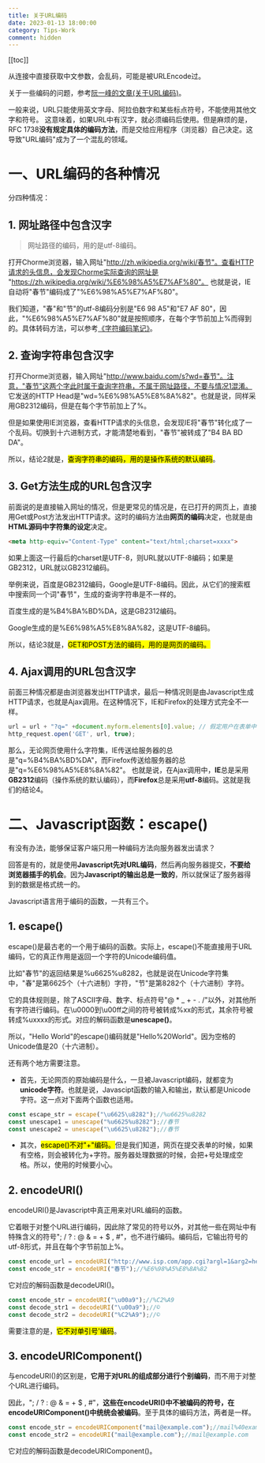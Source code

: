 ```yaml
---
title: 关于URL编码
date: 2023-01-13 18:00:00
category: Tips-Work
comment: hidden
---
```


[[toc]]

从连接中直接获取中文参数，会乱码，可能是被URLEncode过。


关于一些编码的问题，参考[阮一峰的文章(关于URL编码)](https://www.ruanyifeng.com/blog/2010/02/url_encoding.html)。


一般来说，URL只能使用英文字母、阿拉伯数字和某些标点符号，不能使用其他文字和符号。
这意味着，如果URL中有汉字，就必须编码后使用。但是麻烦的是，RFC 1738**没有规定具体的编码方法**，而是交给应用程序（浏览器）自己决定。这导致"URL编码"成为了一个混乱的领域。

# 一、URL编码的各种情况

分四种情况：

## 1. 网址路径中包含汉字

> 网址路径的编码，用的是utf-8编码。

打开Chorme浏览器，输入网址"http://zh.wikipedia.org/wiki/春节"。查看HTTP请求的头信息，会发现Chorme实际查询的网址是 "https://zh.wikipedia.org/wiki/%E6%98%A5%E7%AF%80"。
也就是说，IE自动将"春节"编码成了"%E6%98%A5%E7%AF%80"。

我们知道，"春"和"节"的utf-8编码分别是"E6 98 A5"和"E7 AF 80"，因此，"%E6%98%A5%E7%AF%80"就是按照顺序，在每个字节前加上%而得到的。具体转码方法，可以参考[《字符编码笔记》](https://www.ruanyifeng.com/blog/2007/10/ascii_unicode_and_utf-8.html)。

## 2. 查询字符串包含汉字

打开Chorme浏览器，输入网址"http://www.baidu.com/s?wd=春节"。注意，"春节"这两个字此时属于查询字符串，不属于网址路径，不要与情况1混淆。
它发送的HTTP Head是"wd=%E6%98%A5%E8%8A%82"。也就是说，同样采用GB2312编码，但是在每个字节前加上了%。


但是如果使用IE浏览器，查看HTTP请求的头信息，会发现IE将"春节"转化成了一个乱码。切换到十六进制方式，才能清楚地看到，"春节"被转成了"B4 BA BD DA"。


所以，结论2就是，<mark>查询字符串的编码，用的是操作系统的默认编码</mark>。


## 3. Get方法生成的URL包含汉字

前面说的是直接输入网址的情况，但是更常见的情况是，在已打开的网页上，直接用Get或Post方法发出HTTP请求。这时的编码方法由**网页的编码**决定，也就是由**HTML源码中字符集的设定**决定。

```html
<meta http-equiv="Content-Type" content="text/html;charset=xxxx">
```

如果上面这一行最后的charset是UTF-8，则URL就以UTF-8编码；如果是GB2312，URL就以GB2312编码。

举例来说，百度是GB2312编码，Google是UTF-8编码。因此，从它们的搜索框中搜索同一个词"春节"，生成的查询字符串是不一样的。

百度生成的是%B4%BA%BD%DA，这是GB2312编码。

Google生成的是%E6%98%A5%E8%8A%82，这是UTF-8编码。


所以，结论3就是，<mark>GET和POST方法的编码，用的是网页的编码。</mark>

## 4. Ajax调用的URL包含汉字

前面三种情况都是由浏览器发出HTTP请求，最后一种情况则是由Javascript生成HTTP请求，也就是Ajax调用。在这种情况下，IE和Firefox的处理方式完全不一样。

```js
url = url + "?q=" +document.myform.elements[0].value; // 假定用户在表单中提交的值是"春节"这两个字
http_request.open('GET', url, true);
```

那么，无论网页使用什么字符集，IE传送给服务器的总是"q=%B4%BA%BD%DA"，而Firefox传送给服务器的总是"q=%E6%98%A5%E8%8A%82"。
也就是说，在Ajax调用中，**IE**总是采用**GB2312**编码（操作系统的默认编码），而**Firefox**总是采用**utf-8**编码。这就是我们的结论4。

# 二、Javascript函数：escape()

有没有办法，能够保证客户端只用一种编码方法向服务器发出请求？

回答是有的，就是使用**Javascript先对URL编码**，然后再向服务器提交，**不要给浏览器插手的机会**。因为**Javascript的输出总是一致的**，所以就保证了服务器得到的数据是格式统一的。

Javascript语言用于编码的函数，一共有三个。

## 1. escape()
escape()是最古老的一个用于编码的函数。实际上，escape()不能直接用于URL编码，它的真正作用是返回一个字符的Unicode编码值。


比如"春节"的返回结果是%u6625%u8282，也就是说在Unicode字符集中，"春"是第6625个（十六进制）字符，"节"是第8282个（十六进制）字符。


它的具体规则是，除了ASCII字母、数字、标点符号"@ * _ + - . /"以外，对其他所有字符进行编码。在\u0000到\u00ff之间的符号被转成%xx的形式，其余符号被转成%uxxxx的形式。对应的解码函数是**unescape()**。


所以，"Hello World"的escape()编码就是"Hello%20World"。因为空格的Unicode值是20（十六进制）。


还有两个地方需要注意。

- 首先，无论网页的原始编码是什么，一旦被Javascript编码，就都变为**unicode字符**。也就是说，Javascipt函数的输入和输出，默认都是Unicode字符。这一点对下面两个函数也适用。

```js
const escape_str = escape("\u6625\u8282");//%u6625%u8282
const unescape1 = unescape("%u6625%u8282");//春节
const unescape2 = unescape("\u6625\u8282");//春节
```

- 其次，<mark>escape()不对"+"编码。</mark>但是我们知道，网页在提交表单的时候，如果有空格，则会被转化为+字符。服务器处理数据的时候，会把+号处理成空格。所以，使用的时候要小心。

## 2. encodeURI()

encodeURI()是Javascript中真正用来对URL编码的函数。


它着眼于对整个URL进行编码，因此除了常见的符号以外，对其他一些在网址中有特殊含义的符号"; / ? : @ & = + $ , #"，也不进行编码。编码后，它输出符号的utf-8形式，并且在每个字节前加上%。

```js
const encode_url = encodeURI("http://www.isp.com/app.cgi?argl=1&arg2=hello word");//http://www.isp.com/app.cgi?argl=1&arg2=hello%20word
const encode_str = encodeURI("春节");//%E6%98%A5%E8%8A%82
```

它对应的解码函数是decodeURI()。

```js
const encode_str = encodeURI("\u00a9");//%C2%A9
const decode_str1 = decodeURI("\u00a9");//©
const decode_str2 = decodeURI("%C2%A9");//©
```

需要注意的是，<mark>它不对单引号'编码</mark>。

## 3. encodeURIComponent()

与encodeURI()的区别是，**它用于对URL的组成部分进行个别编码**，而不用于对整个URL进行编码。


因此，"; / ? : @ & = + $ , #"，**这些在encodeURI()中不被编码的符号，在encodeURIComponent()中统统会被编码**。至于具体的编码方法，两者是一样。

```js
const encode_str = encodeURIComponent("mail@example.com");//mail%40example.com
const encode_str2 = encodeURI("mail@example.com");//mail@example.com
```

它对应的解码函数是decodeURIComponent()。